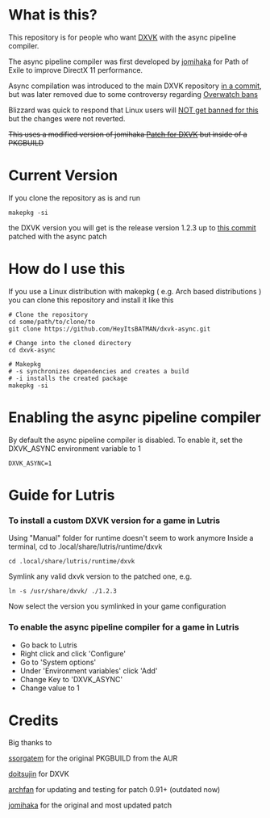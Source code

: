 # What is this?

This repository is for people who want [DXVK](https://github.com/doitsujin/dxvk) with the async pipeline compiler.

The async pipeline compiler was first developed by [jomihaka](https://github.com/jomihaka/dxvk-poe-hack) for Path of Exile
to improve DirectX 11 performance.

Async compilation was introduced to the main DXVK repository [in a commit](https://github.com/doitsujin/dxvk/commit/c3b542878c99b701f8f52e9e7a6b9a340421ba84),
but was later removed due to some controversy regarding [Overwatch bans](https://github.com/doitsujin/dxvk/commit/922f0382f69088fc0263c72bbfe6418aa1fce9bf)

Blizzard was quick to respond that Linux users will [NOT get banned for this](https://www.reddit.com/r/linux_gaming/comments/9g111m/blizzard_removes_bans_of_linux_overwatch_players/)
but the changes were not reverted.

~~This uses a modified version of jomihaka [Patch for DXVK](https://github.com/jomihaka/dxvk-poe-hack) but inside of a PKGBUILD~~

# Current Version

If you clone the repository as is and run
```
makepkg -si
```
the DXVK version you will get is the release version 1.2.3 up to [this commit](https://github.com/doitsujin/dxvk/commit/4e22e4bc3ad2f8c7f541fbdcc3caa2587f802b1d) patched with the async patch

# How do I use this

If you use a Linux distribution with makepkg ( e.g. Arch based distributions ) you can clone this repository and install it like this

```
# Clone the repository
cd some/path/to/clone/to
git clone https://github.com/HeyItsBATMAN/dxvk-async.git

# Change into the cloned directory
cd dxvk-async

# Makepkg
# -s synchronizes dependencies and creates a build
# -i installs the created package
makepkg -si
```

# Enabling the async pipeline compiler

By default the async pipeline compiler is disabled.
To enable it, set the DXVK_ASYNC environment variable to 1
```
DXVK_ASYNC=1
```

# Guide for Lutris

### To install a custom DXVK version for a game in Lutris

Using "Manual" folder for runtime doesn't seem to work anymore
Inside a terminal, cd to .local/share/lutris/runtime/dxvk
```
cd .local/share/lutris/runtime/dxvk
```
Symlink any valid dxvk version to the patched one, e.g.
```
ln -s /usr/share/dxvk/ ./1.2.3
```
Now select the version you symlinked in your game configuration

### To enable the async pipeline compiler for a game in Lutris

- Go back to Lutris
- Right click and click 'Configure'
- Go to 'System options'
- Under 'Environment variables' click 'Add'
- Change Key to 'DXVK_ASYNC'
- Change value to 1

# Credits

Big thanks to

[ssorgatem](https://aur.archlinux.org/packages/dxvk-mingw-git) for the original PKGBUILD from the AUR

[doitsujin](https://github.com/doitsujin/dxvk) for DXVK

[archfan](https://github.com/archfan) for updating and testing for patch 0.91+ (outdated now)

[jomihaka](https://github.com/jomihaka/dxvk-poe-hack) for the original and most updated patch
